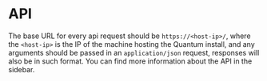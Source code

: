 # API

The base URL for every api request should be `https://<host-ip>/`, where the `<host-ip>` is the IP of the machine hosting the Quantum install, and any arguments should be passed in an `application/json` request, responses will also be in such format. You can find more information about the API in the sidebar.
